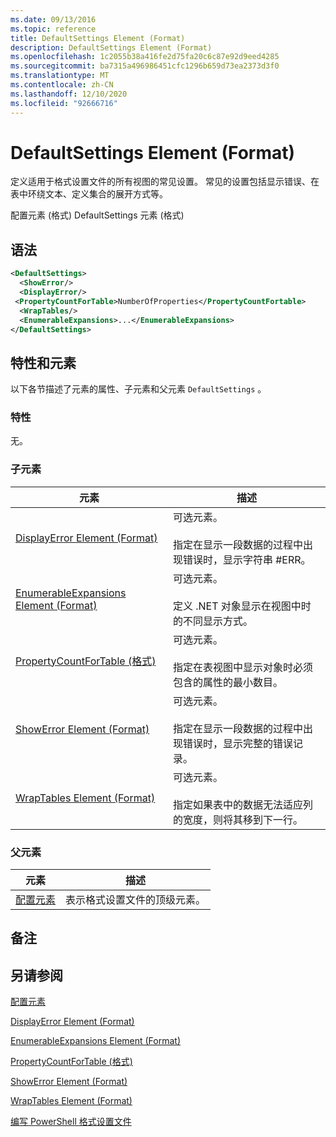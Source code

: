```yaml
---
ms.date: 09/13/2016
ms.topic: reference
title: DefaultSettings Element (Format)
description: DefaultSettings Element (Format)
ms.openlocfilehash: 1c2055b38a416fe2d75fa20c6c87e92d9eed4285
ms.sourcegitcommit: ba7315a496986451cfc1296b659d73ea2373d3f0
ms.translationtype: MT
ms.contentlocale: zh-CN
ms.lasthandoff: 12/10/2020
ms.locfileid: "92666716"
---
```

# <a name="defaultsettings-element-format"></a>DefaultSettings Element (Format)

定义适用于格式设置文件的所有视图的常见设置。 常见的设置包括显示错误、在表中环绕文本、定义集合的展开方式等。

配置元素 (格式) DefaultSettings 元素 (格式) 

## <a name="syntax"></a>语法

```xml
<DefaultSettings>
  <ShowError/>
  <DisplayError/>
 <PropertyCountForTable>NumberOfProperties</PropertyCountFortable>
  <WrapTables/>
  <EnumerableExpansions>...</EnumerableExpansions>
</DefaultSettings>
```

## <a name="attributes-and-elements"></a>特性和元素

以下各节描述了元素的属性、子元素和父元素 `DefaultSettings` 。

### <a name="attributes"></a>特性

无。

### <a name="child-elements"></a>子元素

|元素|描述|
|-------------|-----------------|
|[DisplayError Element (Format)](./displayerror-element-format.md)|可选元素。<br /><br /> 指定在显示一段数据的过程中出现错误时，显示字符串 #ERR。|
|[EnumerableExpansions Element (Format)](./enumerableexpansions-element-format.md)|可选元素。<br /><br /> 定义 .NET 对象显示在视图中时的不同显示方式。|
|[PropertyCountForTable (格式) ](./propertycountfortable-element-format.md)|可选元素。<br /><br /> 指定在表视图中显示对象时必须包含的属性的最小数目。|
|[ShowError Element (Format)](./showerror-element-format.md)|可选元素。<br /><br /> 指定在显示一段数据的过程中出现错误时，显示完整的错误记录。|
|[WrapTables Element (Format)](./wraptables-element-format.md)|可选元素。<br /><br /> 指定如果表中的数据无法适应列的宽度，则将其移到下一行。|

### <a name="parent-elements"></a>父元素

|元素|描述|
|-------------|-----------------|
|[配置元素](./configuration-element-format.md)|表示格式设置文件的顶级元素。|

## <a name="remarks"></a>备注

## <a name="see-also"></a>另请参阅

[配置元素](./configuration-element-format.md)

[DisplayError Element (Format)](./displayerror-element-format.md)

[EnumerableExpansions Element (Format)](./enumerableexpansions-element-format.md)

[PropertyCountForTable (格式) ](./propertycountfortable-element-format.md)

[ShowError Element (Format)](./showerror-element-format.md)

[WrapTables Element (Format)](./wraptables-element-format.md)

[编写 PowerShell 格式设置文件](./writing-a-powershell-formatting-file.md)
